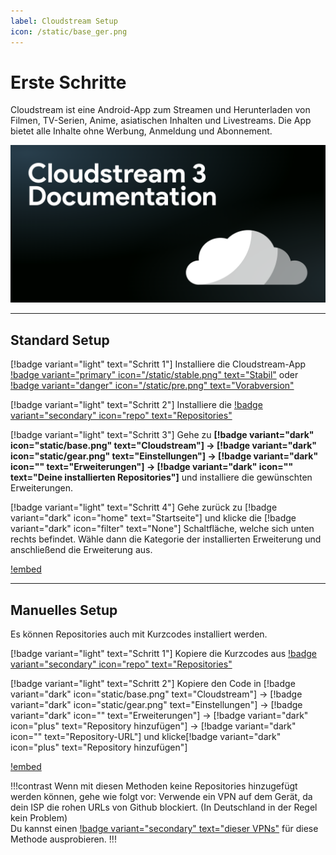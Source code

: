 ```yaml
---
label: Cloudstream Setup
icon: /static/base_ger.png
---
```

# Erste Schritte

Cloudstream ist eine Android-App zum Streamen und Herunterladen von Filmen, TV-Serien, Anime, asiatischen Inhalten und Livestreams. Die App bietet alle Inhalte ohne Werbung, Anmeldung und Abonnement.

![](/static/cover.png)
___
## Standard Setup

[!badge variant="light" text="Schritt 1"] Installiere die Cloudstream-App [!badge variant="primary" icon="/static/stable.png" text="Stabil"](https://github.com/recloudstream/cloudstream/releases/latest) oder [!badge variant="danger" icon="/static/pre.png" text="Vorabversion"](https://github.com/recloudstream/cloudstream/releases/pre-release)

[!badge variant="light" text="Schritt 2"] Installiere die [!badge variant="secondary" icon="repo" text="Repositories"](Repositories.md)

[!badge variant="light" text="Schritt 3"] Gehe zu **[!badge variant="dark" icon="static/base.png" text="Cloudstream"] → [!badge variant="dark" icon="static/gear.png" text="Einstellungen"] → [!badge variant="dark" icon="" text="Erweiterungen"] → [!badge variant="dark" icon="" text="Deine installierten Repositories"]** und installiere die gewünschten Erweiterungen.

[!badge variant="light" text="Schritt 4"] Gehe zurück zu [!badge variant="dark" icon="home" text="Startseite"] und klicke die [!badge variant="dark" icon="filter" text="None"] Schaltfläche, welche sich unten rechts befindet. Wähle dann die Kategorie der installierten Erweiterung und anschließend die Erweiterung aus.

[!embed](https://youtu.be/u8h1rUZUYaA)
___
## Manuelles Setup

Es können Repositories auch mit Kurzcodes installiert werden.

[!badge variant="light" text="Schritt 1"] Kopiere die Kurzcodes aus [!badge variant="secondary" icon="repo" text="Repositories"](Repositories.md)

[!badge variant="light" text="Schritt 2"] Kopiere den Code in [!badge variant="dark" icon="static/base.png" text="Cloudstream"] → [!badge variant="dark" icon="static/gear.png" text="Einstellungen"] → [!badge variant="dark" icon="" text="Erweiterungen"] → [!badge variant="dark" icon="plus" text="Repository hinzufügen"] → [!badge variant="dark" icon="" text="Repository-URL"] und klicke[!badge variant="dark" icon="plus" text="Repository hinzufügen"]

[!embed](https://youtu.be/d9veQGxHnsI)

!!!contrast Wenn mit diesen Methoden keine Repositories hinzugefügt werden können, gehe wie folgt vor:
Verwende ein VPN auf dem Gerät, da dein ISP die rohen URLs von Github blockiert. (In Deutschland in der Regel kein Problem) <br>Du kannst einen [!badge variant="secondary" text="dieser VPNs"](/recapps.md/#externer-media-player) für diese Methode ausprobieren.
!!!